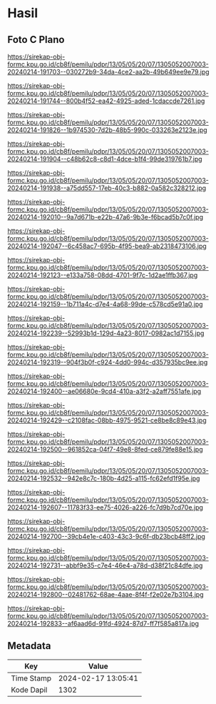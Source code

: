 # Hasil

## Foto C Plano

https://sirekap-obj-formc.kpu.go.id/cb8f/pemilu/pdpr/13/05/05/20/07/1305052007003-20240214-191703--030272b9-34da-4ce2-aa2b-49b649ee9e79.jpg

https://sirekap-obj-formc.kpu.go.id/cb8f/pemilu/pdpr/13/05/05/20/07/1305052007003-20240214-191744--800b4f52-ea42-4925-aded-1cdaccde7261.jpg

https://sirekap-obj-formc.kpu.go.id/cb8f/pemilu/pdpr/13/05/05/20/07/1305052007003-20240214-191826--1b974530-7d2b-48b5-990c-033263e2123e.jpg

https://sirekap-obj-formc.kpu.go.id/cb8f/pemilu/pdpr/13/05/05/20/07/1305052007003-20240214-191904--c48b62c8-c8d1-4dce-b1f4-99de319761b7.jpg

https://sirekap-obj-formc.kpu.go.id/cb8f/pemilu/pdpr/13/05/05/20/07/1305052007003-20240214-191938--a75dd557-17eb-40c3-b882-0a582c328212.jpg

https://sirekap-obj-formc.kpu.go.id/cb8f/pemilu/pdpr/13/05/05/20/07/1305052007003-20240214-192010--9a7d671b-e22b-47a6-9b3e-f6bcad5b7c0f.jpg

https://sirekap-obj-formc.kpu.go.id/cb8f/pemilu/pdpr/13/05/05/20/07/1305052007003-20240214-192047--6c458ac7-695b-4f95-bea9-ab2318473106.jpg

https://sirekap-obj-formc.kpu.go.id/cb8f/pemilu/pdpr/13/05/05/20/07/1305052007003-20240214-192123--e133a758-08dd-4701-9f7c-1d2ae1ffb367.jpg

https://sirekap-obj-formc.kpu.go.id/cb8f/pemilu/pdpr/13/05/05/20/07/1305052007003-20240214-192159--1b711a4c-d7e4-4a68-99de-c578cd5e91a0.jpg

https://sirekap-obj-formc.kpu.go.id/cb8f/pemilu/pdpr/13/05/05/20/07/1305052007003-20240214-192239--52993b1d-129d-4a23-8017-0982ac1d7155.jpg

https://sirekap-obj-formc.kpu.go.id/cb8f/pemilu/pdpr/13/05/05/20/07/1305052007003-20240214-192319--904f3b0f-c924-4dd0-994c-d357935bc9ee.jpg

https://sirekap-obj-formc.kpu.go.id/cb8f/pemilu/pdpr/13/05/05/20/07/1305052007003-20240214-192400--ae06680e-9cd4-410a-a3f2-a2aff7551afe.jpg

https://sirekap-obj-formc.kpu.go.id/cb8f/pemilu/pdpr/13/05/05/20/07/1305052007003-20240214-192429--c2108fac-08bb-4975-9521-ce8be8c89e43.jpg

https://sirekap-obj-formc.kpu.go.id/cb8f/pemilu/pdpr/13/05/05/20/07/1305052007003-20240214-192500--961852ca-04f7-49e8-8fed-ce879fe88e15.jpg

https://sirekap-obj-formc.kpu.go.id/cb8f/pemilu/pdpr/13/05/05/20/07/1305052007003-20240214-192532--942e8c7c-180b-4d25-a115-fc62efd1f95e.jpg

https://sirekap-obj-formc.kpu.go.id/cb8f/pemilu/pdpr/13/05/05/20/07/1305052007003-20240214-192607--11783f33-ee75-4026-a226-fc7d9b7cd70e.jpg

https://sirekap-obj-formc.kpu.go.id/cb8f/pemilu/pdpr/13/05/05/20/07/1305052007003-20240214-192700--39cb4e1e-c403-43c3-9c6f-db23bcb48ff2.jpg

https://sirekap-obj-formc.kpu.go.id/cb8f/pemilu/pdpr/13/05/05/20/07/1305052007003-20240214-192731--abbf9e35-c7e4-46e4-a78d-d38f21c84dfe.jpg

https://sirekap-obj-formc.kpu.go.id/cb8f/pemilu/pdpr/13/05/05/20/07/1305052007003-20240214-192800--02481762-68ae-4aae-8f4f-f2e02e7b3104.jpg

https://sirekap-obj-formc.kpu.go.id/cb8f/pemilu/pdpr/13/05/05/20/07/1305052007003-20240214-192833--af6aad6d-91fd-4924-87d7-ff7f585a817a.jpg


## Metadata

| Key        | Value               |
| ---------- | ------------------- |
| Time Stamp | 2024-02-17 13:05:41 |
| Kode Dapil | 1302                |




